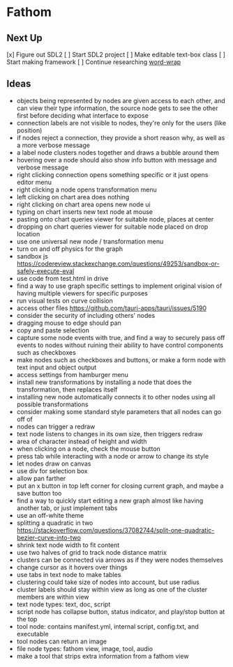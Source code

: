 
# Fathom

## Next Up

[x] Figure out SDL2
[ ] Start SDL2 project
[ ] Make editable text-box class
[ ] Start making framework
[ ] Continue researching [word-wrap](https://www.studyplan.dev/sdl2-minesweeper/sdl2-text)

## Ideas

- objects being represented by nodes are given access to each other, and can view their type information, the source node gets to see the other first before deciding what interface to expose
- connection labels are not visible to nodes, they're only for the users (like position)
- if nodes reject a connection, they provide a short reason why, as well as a more verbose message
- a label node clusters nodes together and draws a bubble around them
- hovering over a node should also show info button with message and verbose message
- right clicking connection opens something specific or it just opens editor menu
- right clicking a node opens transformation menu
- left clicking on chart area does nothing 
- right clicking on chart area opens new node ui
- typing on chart inserts new text node at mouse
- pasting onto chart queries viewer for suitable node, places at center
- dropping on chart queries viewer for suitable node placed on drop location
- use one universal new node / transformation menu
- turn on and off physics for the graph
- sandbox js https://codereview.stackexchange.com/questions/49253/sandbox-or-safely-execute-eval
- use code from test.html in drive
- find a way to use graph specific settings to implement original vision of having multiple viewers for specific purposes
- run visual tests on curve collision
- access other files https://github.com/tauri-apps/tauri/issues/5190
- consider the security of including others' nodes
- dragging mouse to edge should pan
- copy and paste selection
- capture some node events with true, and find a way to securely pass off events to nodes without ruining their ability to have control components such as checkboxes
- make nodes such as checkboxes and buttons, or make a form node with text input and object output
- access settings from hamburger menu
- install new transformations by installing a node that does the transformation, then replaces itself
- installing new node automatically connects it to other nodes using all possible transformations
- consider making some standard style parameters that all nodes can go off of
- nodes can trigger a redraw
- text node listens to changes in its own size, then triggers redraw
- area of character instead of height and width
- when clicking on a node, check the mouse button
- press tab while interacting with a node or arrow to change its style
- let nodes draw on canvas
- use div for selection box
- allow pan farther
- put an x button in top left corner for closing current graph, and maybe a save button too
- find a way to quickly start editing a new graph almost like having another tab, or just implement tabs
- use an off-white theme
- splitting a quadratic in two https://stackoverflow.com/questions/37082744/split-one-quadratic-bezier-curve-into-two
- shrink text node width to fit content
- use two halves of grid to track node distance matrix
- clusters can be connected via arrows as if they were nodes themselves
- change cursor as it hovers over things
- use tabs in text node to make tables
- clustering could take size of nodes into account, but use radius
- cluster labels should stay within view as long as one of the cluster members are within view
- text node types: text, doc, script
- script node has collapse button, status indicator, and play/stop button at the top
- tool node: contains manifest.yml, internal script, config.txt, and executable
- tool nodes can return an image
- file node types: fathom view, image, tool, audio
- make a tool that strips extra information from a fathom view

